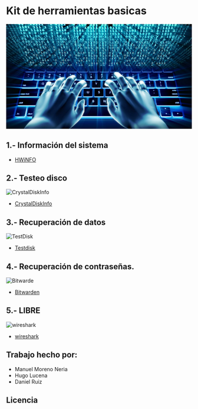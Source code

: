 # Kit de herramientas basicas
![Portada](/Imagenes/software-1.jpg)
## 1.- Información del sistema
 - [HWiNFO]()


## 2.- Testeo disco
![CrystalDiskInfo](/Imagenes/CrystalDiskInfo.jpeg)

- [CrystalDiskInfo](/programa/testeo.md)
## 3.- Recuperación de datos
![TestDisk](/Imagenes/TestDisk-logo.svg.png)

- [Testdisk](/programa/recuperacion.md)
## 4.- Recuperación de contraseñas.
![Bitwarde](/Imagenes/bitwarden.png)

- [Bitwarden](/programa/contraseña.md)
## 5.- LIBRE
![wireshark](/Imagenes/wireshark.jpeg)

- [wireshark](/programa/libre1.md)

## Trabajo hecho por:
- Manuel Moreno Neria
- Hugo Lucena
- Daniel Ruiz

## Licencia
